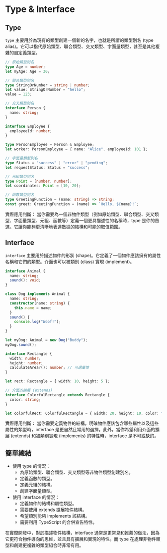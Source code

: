 # Type & Interface 


## Type
`type` 主要用於為現有的類型創建一個新的名字，也就是所謂的類型別名 (type alias)。它可以指代原始類型、聯合類型、交叉類型、字面量類型，甚至是其他複雜的自定義類型。

```ts
// 原始類型別名
type Age = number;
let myAge: Age = 30;

// 聯合類型別名
type StringOrNumber = string | number;
let value: StringOrNumber = "hello";
value = 123;

// 交叉類型別名
interface Person {
  name: string;
}

interface Employee {
  employeeId: number;
}

type PersonEmployee = Person & Employee;
let worker: PersonEmployee = { name: "Alice", employeeId: 101 };

// 字面量類型別名
type Status = "success" | "error" | "pending";
let requestStatus: Status = "success";

// 元組類型別名
type Point = [number, number];
let coordinates: Point = [10, 20];

// 函數類型別名
type GreetingFunction = (name: string) => string;
const greet: GreetingFunction = (name) => `Hello, ${name}!`;
```

實際應用判斷：
當你需要為一個非物件類型（例如原始類型、聯合類型、交叉類型、字面量類型、元組、函數等）定義一個更具描述性的名稱時，type 是你的首選。它讓你能夠更清晰地表達數據的結構和可能的取值範圍。


## Interface
`interface` 主要用於描述物件的形狀 (shape)。它定義了一個物件應該擁有的屬性名稱和它們的類型。介面也可以被類別 (class) 實現 (implement)。

```ts
interface Animal {
  name: string;
  sound(): void;
}

class Dog implements Animal {
  name: string;
  constructor(name: string) {
    this.name = name;
  }
  sound() {
    console.log("Woof!");
  }
}

let myDog: Animal = new Dog("Buddy");
myDog.sound();

interface Rectangle {
  width: number;
  height: number;
  calculateArea?(): number; // 可選屬性
}

let rect: Rectangle = { width: 10, height: 5 };

// 介面的擴展 (extends)
interface ColorfulRectangle extends Rectangle {
  color: string;
}

let colorfulRect: ColorfulRectangle = { width: 20, height: 10, color: "blue" };
```

實際應用判斷：
當你需要定義物件的結構，明確物件應該包含哪些屬性以及這些屬性的類型時，interface 是更自然且常用的選擇。此外，當你希望利用介面的擴展 (extends) 和被類別實現 (implements) 的特性時，interface 是不可或缺的。


## 簡單總結
- 使用 type 的情況：
	- 為原始類型、聯合類型、交叉類型等非物件類型創建別名。
	- 定義函數的類型。
	- 定義元組的結構。
	- 創建字面量類型。
- 使用 interface 的情況：
	- 定義物件的結構和屬性類型。
	- 需要使用 extends 擴展物件結構。
	- 希望類別能夠 implements 該結構。
	- 需要利用 TypeScript 的合併宣告特性。

在實際開發中，對於描述物件結構，interface 通常是更常見和推薦的做法，因為它更符合物件導向的思維，並且具有擴展和實現的特性。而 type 在處理非物件類型和創建更複雜的類型組合時非常有用。